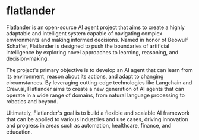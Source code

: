 # flatlander

Flatlander is an open-source AI agent project that aims to create a highly adaptable and intelligent system capable of navigating complex environments and making informed decisions. Named in honor of Beowulf Schaffer, Flatlander is designed to push the boundaries of artificial intelligence by exploring novel approaches to learning, reasoning, and decision-making.

The project's primary objective is to develop an AI agent that can learn from its environment, reason about its actions, and adapt to changing circumstances. By leveraging cutting-edge technologies like Langchain and Crew.ai, Flatlander aims to create a new generation of AI agents that can operate in a wide range of domains, from natural language processing to robotics and beyond.

Ultimately, Flatlander's goal is to build a flexible and scalable AI framework that can be applied to various industries and use cases, driving innovation and progress in areas such as automation, healthcare, finance, and education.
